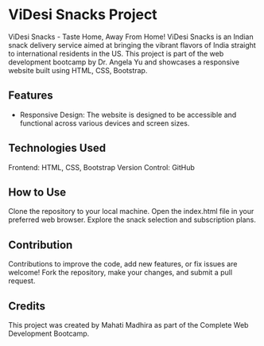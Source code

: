 # ViDesi Snacks Project

ViDesi Snacks - Taste Home, Away From Home!
ViDesi Snacks is an Indian snack delivery service aimed at bringing the vibrant flavors of India straight to international residents in the US. This project is part of the web development bootcamp by Dr. Angela Yu and showcases a responsive website built using HTML, CSS, Bootstrap.

## Features

- Responsive Design: The website is designed to be accessible and functional across various devices and screen sizes.
  
## Technologies Used
Frontend: HTML, CSS, Bootstrap
Version Control: GitHub

## How to Use
Clone the repository to your local machine.
Open the index.html file in your preferred web browser.
Explore the snack selection and subscription plans.

## Contribution
Contributions to improve the code, add new features, or fix issues are welcome! Fork the repository, make your changes, and submit a pull request.

## Credits
This project was created by Mahati Madhira as part of the Complete Web Development Bootcamp.
